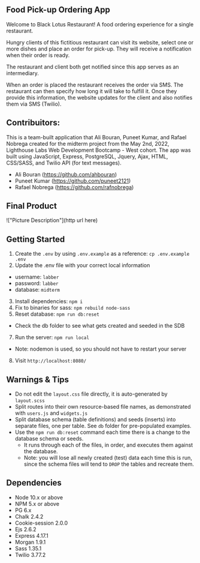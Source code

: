 ## Food Pick-up Ordering App

Welcome to Black Lotus Restaurant!
A food ordering experience for a single restaurant.

Hungry clients of this fictitious restaurant can visit its website, select one or more dishes and place an order for pick-up. They will receive a notification when their order is ready.

The restaurant and client both get notified since this app serves as an intermediary.

When an order is placed the restaurant receives the order via SMS. The restaurant can then specify how long it will take to fulfill it. Once they provide this information, the website updates for the client and also notifies them via SMS (Twilio).

## Contribuitors:

This is a team-built application that Ali Bouran, Puneet Kumar, and Rafael Nobrega created for the midterm project from the May 2nd, 2022, Lighthouse Labs Web Development Bootcamp - West cohort.
The app was built using JavaScript, Express, PostgreSQL, Jquery, Ajax, HTML, CSS/SASS, and Twilio API (for text messages). 

- Ali Bouran (https://github.com/ahbouran)
- Puneet Kumar (https://github.com/puneet2121)
- Rafael Nobrega (https://github.com/rafnobrega)

## Final Product

!["Picture Description"](http url here)



## Getting Started

1. Create the `.env` by using `.env.example` as a reference: `cp .env.example .env`
2. Update the .env file with your correct local information 
  - username: `labber` 
  - password: `labber` 
  - database: `midterm`
3. Install dependencies: `npm i`
4. Fix to binaries for sass: `npm rebuild node-sass`
5. Reset database: `npm run db:reset`
  - Check the db folder to see what gets created and seeded in the SDB
7. Run the server: `npm run local`
  - Note: nodemon is used, so you should not have to restart your server
8. Visit `http://localhost:8080/`

## Warnings & Tips

- Do not edit the `layout.css` file directly, it is auto-generated by `layout.scss`
- Split routes into their own resource-based file names, as demonstrated with `users.js` and `widgets.js`
- Split database schema (table definitions) and seeds (inserts) into separate files, one per table. See `db` folder for pre-populated examples. 
- Use the `npm run db:reset` command each time there is a change to the database schema or seeds. 
  - It runs through each of the files, in order, and executes them against the database. 
  - Note: you will lose all newly created (test) data each time this is run, since the schema files will tend to `DROP` the tables and recreate them.

## Dependencies

- Node 10.x or above
- NPM 5.x or above
- PG 6.x
- Chalk 2.4.2
- Cookie-session 2.0.0
- Ejs 2.6.2
- Express 4.17.1
- Morgan 1.9.1
- Sass 1.35.1
- Twilio 3.77.2
